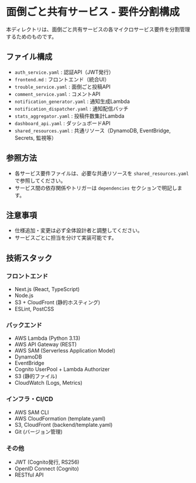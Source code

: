 # 面倒ごと共有サービス - 要件分割構成

本ディレクトリは、面倒ごと共有サービスの各マイクロサービス要件を分割管理するためのものです。

## ファイル構成

- `auth_service.yaml` : 認証API（JWT発行）
- `frontend.md` : フロントエンド（統合UI）
- `trouble_service.yaml` : 面倒ごと投稿API
- `comment_service.yaml` : コメントAPI
- `notification_generator.yaml` : 通知生成Lambda
- `notification_dispatcher.yaml` : 通知配信バッチ
- `stats_aggregator.yaml` : 投稿件数集計Lambda
- `dashboard_api.yaml` : ダッシュボードAPI
- `shared_resources.yaml` : 共通リソース（DynamoDB, EventBridge, Secrets, 監視等）

## 参照方法
- 各サービス要件ファイルは、必要な共通リソースを `shared_resources.yaml` で参照してください。
- サービス間の依存関係やトリガーは `dependencies` セクションで明記します。

## 注意事項
- 仕様追加・変更は必ず全体設計者と調整してください。
- サービスごとに担当を分けて実装可能です。

## 技術スタック

### フロントエンド
- Next.js (React, TypeScript)
- Node.js
- S3 + CloudFront (静的ホスティング)
- ESLint, PostCSS

### バックエンド
- AWS Lambda (Python 3.13)
- AWS API Gateway (REST)
- AWS SAM (Serverless Application Model)
- DynamoDB
- EventBridge
- Cognito UserPool + Lambda Authorizer
- S3 (静的ファイル)
- CloudWatch (Logs, Metrics)

### インフラ・CI/CD
- AWS SAM CLI
- AWS CloudFormation (template.yaml)
- S3, CloudFront (backend/template.yaml)
- Git (バージョン管理)

### その他
- JWT (Cognito発行, RS256)
- OpenID Connect (Cognito)
- RESTful API 